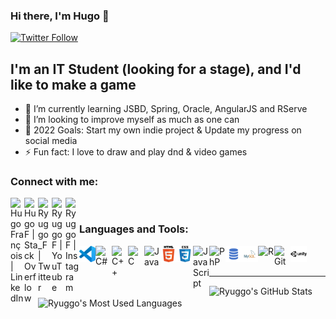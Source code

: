 ### Hi there, I'm Hugo 👋

[![Twitter Follow](https://img.shields.io/twitter/follow/Ryuggo?color=1DA1F2&logo=twitter&style=for-the-badge)][twitter]

## I'm an IT Student (looking for a stage), and I'd like to make a game

- 🌱 I’m currently learning JSBD, Spring, Oracle, AngularJS and RServe
- 👯 I’m looking to improve myself as much as one can
- 🥅 2022 Goals: Start my own indie project & Update my progress on social media
- ⚡ Fun fact: I love to draw and play dnd & video games

### Connect with me:

<!-- [<img align="left" alt="Hugo.Fr | LinkTree" width="22px" src="https://cdn.jsdelivr.net/npm/simple-icons@v3/icons/linktree.svg" />][linktree] -->
[<img align="left" alt="HugoFrançois | LinkedIn" width="22px" src="https://cdn.jsdelivr.net/npm/simple-icons@v3/icons/linkedin.svg" />][linkedin]
[<img align="left" alt="Hugo F | Stack Overflow" width="22px" src="https://cdn.jsdelivr.net/npm/simple-icons@v3/icons/stackoverflow.svg" />][stack]

[<img align="left" alt="Ryuggo_F | Twitter" width="22px" src="https://cdn.jsdelivr.net/npm/simple-icons@v3/icons/twitter.svg" />][twitter]
[<img align="left" alt="Ryuggo F | YouTube" width="22px" src="https://cdn.jsdelivr.net/npm/simple-icons@v3/icons/youtube.svg" />][youtube]
[<img align="left" alt="Ryuggo F | Instagram" width="22px" src="https://cdn.jsdelivr.net/npm/simple-icons@v3/icons/instagram.svg" />][instagram]


<br />

### Languages and Tools:

<img align="left" alt="Visual Studio Code" width="26px" src="https://raw.githubusercontent.com/github/explore/80688e429a7d4ef2fca1e82350fe8e3517d3494d/topics/visual-studio-code/visual-studio-code.png" />

<img align="left" alt="C#" width="26px" src="https://raw.githubusercontent.com/jmnote/z-icons/master/svg/csharp.svg" />
<img align="left" alt="C++" width="26px" src="https://raw.githubusercontent.com/jmnote/z-icons/master/svg/cpp.svg" />
<img align="left" alt="C" width="26px" src="https://raw.githubusercontent.com/jmnote/z-icons/master/svg/c.svg" />
<img align="left" alt="Java" width="26px" src="https://raw.githubusercontent.com/jmnote/z-icons/master/svg/java.svg" />

<img align="left" alt="HTML5" width="26px" src="https://raw.githubusercontent.com/github/explore/80688e429a7d4ef2fca1e82350fe8e3517d3494d/topics/html/html.png" />
<img align="left" alt="CSS3" width="26px" src="https://raw.githubusercontent.com/github/explore/80688e429a7d4ef2fca1e82350fe8e3517d3494d/topics/css/css.png" />
<img align="left" alt="JavaScript" width="26px" src="https://raw.githubusercontent.com/jmnote/z-icons/master/svg/javascript.svg" />
<img align="left" alt="PhP" width="26px" src="https://raw.githubusercontent.com/jmnote/z-icons/master/svg/php.svg" />

<img align="left" alt="SQL" width="26px" src="https://raw.githubusercontent.com/github/explore/80688e429a7d4ef2fca1e82350fe8e3517d3494d/topics/sql/sql.png" />
<img align="left" alt="MySQL" width="26px" src="https://raw.githubusercontent.com/github/explore/80688e429a7d4ef2fca1e82350fe8e3517d3494d/topics/mysql/mysql.png" />

<img align="left" alt="R" width="26px" src="https://raw.githubusercontent.com/jmnote/z-icons/master/svg/r.svg" />

<img align="left" alt="Git" width="26px" src="https://raw.githubusercontent.com/jmnote/z-icons/master/svg/git.svg" />

<img align="left" alt="Unity" width="26px" src="https://raw.githubusercontent.com/github/explore/80688e429a7d4ef2fca1e82350fe8e3517d3494d/topics/unity/unity.png" />

<br />
<br />
<!--
---

### 📕 Latest Blog Posts
<!-- BLOG-POST-LIST:START -->
<!-- BLOG-POST-LIST:END -->

---

<img align="center" alt="Ryuggo's GitHub Stats" src="https://github-readme-stats.vercel.app/api?username=Ryuggo&show_icons=true&hide_border=true&e&theme=dark" />
<!-- <img align="center" alt="Ryuggo's GitHub Stats" src="https://github-readme-stats.vercel.app/api?username=Ryuggo&show_icons=true&hide_border=true&e&bg_color=30,e96443,904e95" /> -->

<img align="center" alt="Ryuggo's Most Used Languages" src="https://github-readme-stats.vercel.app/api/top-langs/?username=anuraghazra&layout=compact&hide_border=true&theme=dark" />

[linktree]: https://linktr.ee/Hugo.Fr
[linkedin]: https://www.linkedin.com/in/hugofrançois
[twitter]: https://twitter.com/intent/user?screen_name=Ryuggo_F
[youtube]: https://www.youtube.com/channel/UCa_BvcA2FjNwPDM2MJb5muA
[instagram]: https://instagram.com/
[stack]: https://stackoverflow.com/users/17664450/hugo-fr
